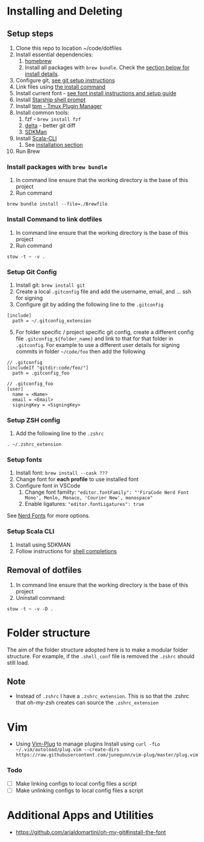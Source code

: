 # Installing and Deleting

## Setup steps
1. Clone this repo to location ~/code/dotfiles
1. Install essential dependencies:
    1. [homebrew](https://brew.sh/)
    1. Install all packages with `brew bundle`. Check the [section below for install details](#install-packages-with-brew-bundle).
1. Configure git, [see git setup instructions](#setup-git-config)
1. Link files using [the install command](#install-command-to-link-dotfiles)
1. Install current font - [see font install instructions and setup guide](#setup-fonts)
1. Install [Starship shell prompt](https://starship.rs/)
1. Install [tpm - Tmux Plugin Manager](https://github.com/tmux-plugins/tpm)
1. Install common tools:
    1. fzf - `brew install fzf`
    1. [delta](https://github.com/dandavison/delta) - better git diff
    1. [SDKMan](https://sdkman.io)
1. Install [Scala-CLI](https://scala-cli.virtuslab.org/)
    1. See [installation section](#setup-scala-cli)
1. Run Brew

###  Install packages with `brew bundle`
1. In command line ensure that the working directory is the base of this project
1. Run command

```
brew bundle install --file=./Brewfile
```

### Install Command to link dotfiles
1. In command line ensure that the working directory is the base of this project
1. Run command

```
stow -t ~ -v .
```

### Setup Git Config
1. Install git: `brew install git`
1. Create a local `.gitconfig` file and add the username, email, and ... ssh for signing
1. Configure git by adding the following line to the `.gitconfig`
  ```
  [include]
    path = ~/.gitconfig_extension
  ```
5. For folder specific / project specific git config, create a different config file `.gitconfig_${folder_name}` and link to that for that folder in `.gitconfig`. For example to use a different user details for signing commits in folder `~/code/foo` then add the following

```
// .gitconfig
[includeIf "gitdir:code/foo/"]
  path = .gitconfig_foo
```

```
// .gitconfig_foo
[user]
  name = <Name>
  email = <Email>
  signingKey = <SigningKey>

```

### Setup ZSH config
1. Add the following line to the `.zshrc`

```
. ~/.zshrc_extension
```

### Setup fonts
1. Install font: `brew install --cask ???`
2. Change font for **each profile** to use installed font
3. Configure font in VSCode
    1. Change font familty: `"editor.fontFamily": "'FiraCode Nerd Font Mono', Menlo, Monaco, 'Courier New', monospace"`
    1. Enable ligatures: `"editor.fontLigatures": true`


See [Nerd Fonts](https://www.nerdfonts.com) for more options.

### Setup Scala CLI
1. Install using SDKMAN
2. Follow instructions for [shell completions](https://scala-cli.virtuslab.org/install#shell-completions)


## Removal of dotfiles
1. In command line ensure that the working directory is the base of this project
2. Uninstall command:

```
stow -t ~ -v -D .
```

# Folder structure

The aim of the folder structure adopted here is to make a modular folder structure.
For example, if the `.shell_conf` file is removed the `.zshrc` should still load.

## Note

- Instead of `.zshrc` I have a `.zshrc_extension`. This is so that the .zshrc that oh-my-zsh creates can source the `.zshrc_extension`

# Vim

- Using [Vim-Plug](https://github.com/junegunn/vim-plug) to manage plugins
  Install using `curl -fLo ~/.vim/autoload/plug.vim --create-dirs https://raw.githubusercontent.com/junegunn/vim-plug/master/plug.vim`

### Todo

- [ ] Make linking configs to local config files a script
- [ ] Make unlinking configs to local config files a script

# Additional Apps and Utilities

- https://github.com/arialdomartini/oh-my-git#install-the-font
